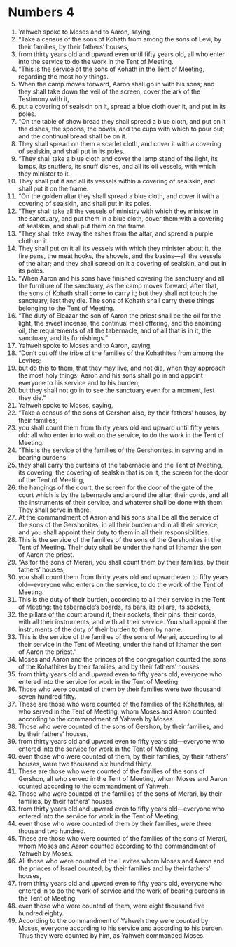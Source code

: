 ﻿
# Numbers 4
1. Yahweh spoke to Moses and to Aaron, saying, 
2. “Take a census of the sons of Kohath from among the sons of Levi, by their families, by their fathers’ houses, 
3. from thirty years old and upward even until fifty years old, all who enter into the service to do the work in the Tent of Meeting. 
4. “This is the service of the sons of Kohath in the Tent of Meeting, regarding the most holy things. 
5. When the camp moves forward, Aaron shall go in with his sons; and they shall take down the veil of the screen, cover the ark of the Testimony with it, 
6. put a covering of sealskin on it, spread a blue cloth over it, and put in its poles. 
7. “On the table of show bread they shall spread a blue cloth, and put on it the dishes, the spoons, the bowls, and the cups with which to pour out; and the continual bread shall be on it. 
8. They shall spread on them a scarlet cloth, and cover it with a covering of sealskin, and shall put in its poles. 
9. “They shall take a blue cloth and cover the lamp stand of the light, its lamps, its snuffers, its snuff dishes, and all its oil vessels, with which they minister to it. 
10. They shall put it and all its vessels within a covering of sealskin, and shall put it on the frame. 
11. “On the golden altar they shall spread a blue cloth, and cover it with a covering of sealskin, and shall put in its poles. 
12. “They shall take all the vessels of ministry with which they minister in the sanctuary, and put them in a blue cloth, cover them with a covering of sealskin, and shall put them on the frame. 
13. “They shall take away the ashes from the altar, and spread a purple cloth on it. 
14. They shall put on it all its vessels with which they minister about it, the fire pans, the meat hooks, the shovels, and the basins—all the vessels of the altar; and they shall spread on it a covering of sealskin, and put in its poles. 
15. “When Aaron and his sons have finished covering the sanctuary and all the furniture of the sanctuary, as the camp moves forward; after that, the sons of Kohath shall come to carry it; but they shall not touch the sanctuary, lest they die. The sons of Kohath shall carry these things belonging to the Tent of Meeting. 
16. “The duty of Eleazar the son of Aaron the priest shall be the oil for the light, the sweet incense, the continual meal offering, and the anointing oil, the requirements of all the tabernacle, and of all that is in it, the sanctuary, and its furnishings.” 
17. Yahweh spoke to Moses and to Aaron, saying, 
18. “Don’t cut off the tribe of the families of the Kohathites from among the Levites; 
19. but do this to them, that they may live, and not die, when they approach the most holy things: Aaron and his sons shall go in and appoint everyone to his service and to his burden; 
20. but they shall not go in to see the sanctuary even for a moment, lest they die.” 
21. Yahweh spoke to Moses, saying, 
22. “Take a census of the sons of Gershon also, by their fathers’ houses, by their families; 
23. you shall count them from thirty years old and upward until fifty years old: all who enter in to wait on the service, to do the work in the Tent of Meeting. 
24. “This is the service of the families of the Gershonites, in serving and in bearing burdens: 
25. they shall carry the curtains of the tabernacle and the Tent of Meeting, its covering, the covering of sealskin that is on it, the screen for the door of the Tent of Meeting, 
26. the hangings of the court, the screen for the door of the gate of the court which is by the tabernacle and around the altar, their cords, and all the instruments of their service, and whatever shall be done with them. They shall serve in there. 
27. At the commandment of Aaron and his sons shall be all the service of the sons of the Gershonites, in all their burden and in all their service; and you shall appoint their duty to them in all their responsibilities. 
28. This is the service of the families of the sons of the Gershonites in the Tent of Meeting. Their duty shall be under the hand of Ithamar the son of Aaron the priest. 
29. “As for the sons of Merari, you shall count them by their families, by their fathers’ houses; 
30. you shall count them from thirty years old and upward even to fifty years old—everyone who enters on the service, to do the work of the Tent of Meeting. 
31. This is the duty of their burden, according to all their service in the Tent of Meeting: the tabernacle’s boards, its bars, its pillars, its sockets, 
32. the pillars of the court around it, their sockets, their pins, their cords, with all their instruments, and with all their service. You shall appoint the instruments of the duty of their burden to them by name. 
33. This is the service of the families of the sons of Merari, according to all their service in the Tent of Meeting, under the hand of Ithamar the son of Aaron the priest.” 
34. Moses and Aaron and the princes of the congregation counted the sons of the Kohathites by their families, and by their fathers’ houses, 
35. from thirty years old and upward even to fifty years old, everyone who entered into the service for work in the Tent of Meeting. 
36. Those who were counted of them by their families were two thousand seven hundred fifty. 
37. These are those who were counted of the families of the Kohathites, all who served in the Tent of Meeting, whom Moses and Aaron counted according to the commandment of Yahweh by Moses. 
38. Those who were counted of the sons of Gershon, by their families, and by their fathers’ houses, 
39. from thirty years old and upward even to fifty years old—everyone who entered into the service for work in the Tent of Meeting, 
40. even those who were counted of them, by their families, by their fathers’ houses, were two thousand six hundred thirty. 
41. These are those who were counted of the families of the sons of Gershon, all who served in the Tent of Meeting, whom Moses and Aaron counted according to the commandment of Yahweh. 
42. Those who were counted of the families of the sons of Merari, by their families, by their fathers’ houses, 
43. from thirty years old and upward even to fifty years old—everyone who entered into the service for work in the Tent of Meeting, 
44. even those who were counted of them by their families, were three thousand two hundred. 
45. These are those who were counted of the families of the sons of Merari, whom Moses and Aaron counted according to the commandment of Yahweh by Moses. 
46. All those who were counted of the Levites whom Moses and Aaron and the princes of Israel counted, by their families and by their fathers’ houses, 
47. from thirty years old and upward even to fifty years old, everyone who entered in to do the work of service and the work of bearing burdens in the Tent of Meeting, 
48. even those who were counted of them, were eight thousand five hundred eighty. 
49. According to the commandment of Yahweh they were counted by Moses, everyone according to his service and according to his burden. Thus they were counted by him, as Yahweh commanded Moses. 
